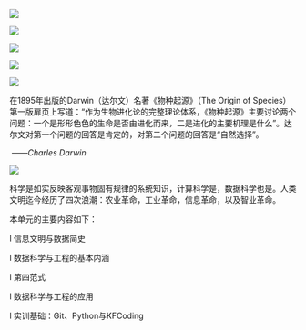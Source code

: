 ![](http://kfcoding-static.oss-cn-hangzhou.aliyuncs.com/gitcourse-DaSE_lab/course1/%E5%B9%BB%E7%81%AF%E7%89%871.JPG)

![](http://kfcoding-static.oss-cn-hangzhou.aliyuncs.com/gitcourse-DaSE_lab/course1/%E5%B9%BB%E7%81%AF%E7%89%872.JPG)

![](http://kfcoding-static.oss-cn-hangzhou.aliyuncs.com/gitcourse-DaSE_lab/course1/%E5%B9%BB%E7%81%AF%E7%89%873.JPG)

![](http://kfcoding-static.oss-cn-hangzhou.aliyuncs.com/gitcourse-DaSE_lab/course1/%E5%B9%BB%E7%81%AF%E7%89%874.JPG)

![](http://kfcoding-static.oss-cn-hangzhou.aliyuncs.com/gitcourse-DaSE_lab/course1/%E5%B9%BB%E7%81%AF%E7%89%875.JPG)



在1895年出版的Darwin（达尔文）名著《物种起源》（The Origin of Species）第一版扉页上写道：“作为生物进化论的完整理论体系，《物种起源》主要讨论两个问题：一个是形形色色的生命是否由进化而来，二是进化的主要机理是什么”。达尔文对第一个问题的回答是肯定的，对第二个问题的回答是“自然选择”。

​																																							——*Charles Darwin*


![](http://kfcoding-static.oss-cn-hangzhou.aliyuncs.com/gitcourse-DaSE_lab/course1/clip_image001.png) 

科学是如实反映客观事物固有规律的系统知识，计算科学是，数据科学也是。人类文明迄今经历了四次浪潮：农业革命，工业革命，信息革命，以及智业革命。

 

本单元的主要内容如下：

l  信息文明与数据简史

l  数据科学与工程的基本内涵

l  第四范式

l  数据科学与工程的应用

l  实训基础：Git、Python与KFCoding